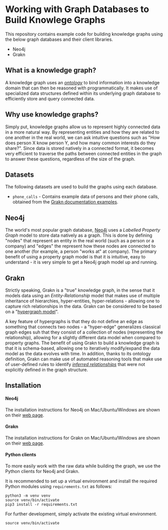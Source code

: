 # Working with Graph Databases to Build Knowlege Graphs
This repository contains example code for building knowledge graphs using the below graph databases and their client libraries.

* Neo4j
* Grakn

## What is a knowledge graph?
A knowledge graph uses an [*ontology*](https://blog.grakn.ai/what-is-an-ontology-c5baac4a2f6c) to bind information into a knowledge domain that can then be reasoned with programmatically. It makes use of specialized data structures defined within its underlying graph database to efficiently store and query connected data.

## Why use knowledge graphs?
Simply put, knowledge graphs allow us to represent highly connected data in a more natural way. By representing entities and how they are related to one another in the real world, we can ask intuitive questions such as "How does person X know person Y, and how many common interests do they share?". Since data is stored natively in a connected format, it becomes very efficient to traverse the paths between connected entities in the graph to answer these questions, regardless of the size of the graph.


## Datasets
The following datasets are used to build the graphs using each database.
* `phone_calls` - Contains example data of persons and their phone calls, obtained from the [Grakn documentation examples](https://dev.grakn.ai/docs/examples/phone-calls-overview). 


## Neo4j
The world's most popular graph database, [Neo4j](https://neo4j.com/) uses a *Labelled Property Graph* model to store data natively as a graph. This is done by defining "nodes" that represent an entity in the real world (such as a person or a company) and "edges" the represent how these nodes are connected to one another (for example, a person "works at" at company). The primary benefit of using a property graph model is that it is intuitive, easy to understand - it is very simple to get a Neo4j graph model up and running.

## Grakn
Strictly speaking, Grakn is a "true" knowledge graph, in the sense that it models data using an *Entity-Relationship* model that makes use of multiple inheritance of hierarchies, hyper-entities, hyper-relations - allowing one to capture rich relationships in the data. Grakn can be considered to be based on a "[hypergraph model](https://blog.grakn.ai/modelling-data-with-hypergraphs-edff1e12edf0)".

A key feature of hypergraphs is that they do not define an edge as something that connects two nodes - a "hyper-edge" generalizes classical graph edges suh that they consist of a collection of nodes (representing the relationship), allowing for a slightly different data model when compared to property graphs. The benefit of using Grakn to build a knowledge graph is that it is schema-based, allowing one to iteratively modify/expand the data model as the data evolves with time. In addition, thanks to its ontology definition, Grakn can make use of automated reasoning tools that make use of user-defined rules to identify *[inferred relationships](https://blog.grakn.ai/inference-made-simple-f333fd8abce4)* that were not explicitly defined in the graph structure. 

## Installation

#### Neo4j
The installation instructions for Neo4j on Mac/Ubuntu/Windows are shown on their [web page](https://neo4j.com/docs/operations-manual/current/installation/).

#### Grakn
The installation instructions for Grakn on Mac/Ubuntu/Windows are shown on their [web page](https://dev.grakn.ai/docs/running-grakn/install-and-run).

#### Python clients
To more easily work with the raw data while building the graph, we use the Python clients for Neo4j and Grakn.

It is recommended to set up a virtual environment and install the required Python modules using ```requirements.txt``` as follows:

    python3 -m venv venv
    source venv/bin/activate
    pip3 install -r requirements.txt

For further development, simply activate the existing virtual environment.

    source venv/bin/activate